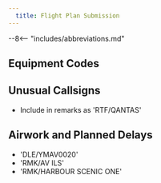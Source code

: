 ```yaml
---
  title: Flight Plan Submission
---
```


--8<-- "includes/abbreviations.md"

## Equipment Codes

## Unusual Callsigns
- Include in remarks as 'RTF/QANTAS'

## Airwork and Planned Delays
- 'DLE/YMAV0020'
- 'RMK/AV ILS'
- 'RMK/HARBOUR SCENIC ONE'